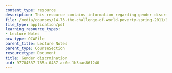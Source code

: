 ```yaml
---
content_type: resource
description: This resource contains information regarding gender discrmination.
file: /media/courses/14-73-the-challenge-of-world-poverty-spring-2011/97784537785a0487ac0e1b3aae861240_MIT14_73S11_Lec14_slides.pdf
file_type: application/pdf
learning_resource_types:
- Lecture Notes
ocw_type: OCWFile
parent_title: Lecture Notes
parent_type: CourseSection
resourcetype: Document
title: Gender discrmination
uid: 97784537-785a-0487-ac0e-1b3aae861240
---
```

